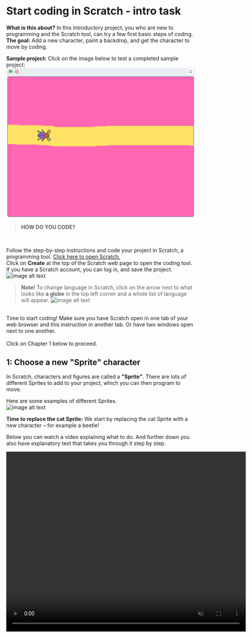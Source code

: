# Start coding in Scratch - intro task 

**What is this about?** In this introductory project, you who are new to programming and the Scratch tool, can try a few first basic steps of coding. 
**The goal:** Add a new character, paint a backdrop, and get the character to move by coding. 

**Sample project:** Click on the image below to test a completed sample project: <a href="https://scratch.mit.edu/projects/445589191/" target="_blank"> ![image alt text](Exempelprojekt_sprajtPåBana.png)</a>

> **HOW DO YOU CODE?** 
</br>

Follow the step-by-step instructions and code your project in Scratch, a programming tool. <a href="https://scratch.mit.edu" target="_blank"> Click here to open Scratch. </a> 
</br>
Click on **Create** at the top of the Scratch web page to open the coding tool. If you have a Scratch account, you can log in, and save the project. 
    ![image alt text](EN_INtro_2.png) 
</br>

> **Note!** To change language in Scratch, click on the arrow next to what looks like **a globe** in the top left corner and a whole list of language will appear. 
    ![image alt text](EN_Intro_2b.png) 
</br>
Time to start coding! Make sure you have Scratch open in one tab of your web browser and this instruction in another tab. Or have two windows open next to one another. 
</br>
</br>
Click on Chapter 1 below to proceed. 


## 1: Choose a new "Sprite" character

In Scratch, characters and figures are called a **"Sprite"**. There are lots of different Sprites to add to your project, which you can then program to move. 

Here are some examples of different Sprites.  </br>
    ![image alt text](EN_INtro_3.png) 
</br>

**Time to replace the cat Sprite:** We start by replacing the cat Sprite with a new character – for example a beetle! 
</br>

Below you can watch a video explaining what to do. And further down you also have explanatory text that takes you through it step by step.  

<video src="./BugRacedel1_nytt.mp4" controls muted height=480 width=640 />

>**TIME FOR YOU TO:**
- Remove the cat Sprite from the project
- Choose a new Sprite (for example a beetle) 
- Reduce the size of the Sprite  

<br>
>**STEP-BY-STEP INSTRUCTIONS:**

Make sure you have clicked **Create** on Scratch webpage so that the program is open, and you can start creating your project. 
<br>
First we will replace the cat with another Sprite. This is how: 


**Remove the cat and choose a new Sprite**

1. There are two similar cat characters in the project – one large and one small. The big one is on the white **Stage** and the little one in a box below the stage. On the box with the cat there is **a trash can** in the upper right corner. Click on the trash can and the cat will be deleted from the project. The larger cat on the stage is gone and the stage is empty.  

    ![image alt text](EN_INtro_4.png) 

2. Now we need to add a **new Sprite**. To the right under the stage you can see a blue button with a white cat face on it. This is the **Choose a Sprite** button. Click on it. 

    ![image alt text](EN_INtro_5.png)

3. Now you are in the Sprite library for Scratch. There are lots of Sprites to choose from. Click on the Sprite you want in your project and it will show up on your stage. 

    ![image alt text](EN_INtro_6.png)

>**Note!** At the top of the Sprite Library there is a menu with different categories to make it easier to find the Sprite you want, for example, Music, People or Food. There is also a search function. 

**Reduce the size of the Sprite**

4. The Sprite you just added is a bit large. You can reduce the size of it by locating **Size 100** above the smaller Sprite image and below the stage. This means that the Sprite is **in full size**, i.e., 100%. Change the number to a lower percentage, for example 50. You can always go back and change it again if it becomes too big or small for your project. 

    ![image alt text](EN_INtro_7.png)

**Next step:** You have now added a new Sprite and we want to make it move, but first we’ll create a more fun backdrop for the Sprite to move on.  

Click to go to chapter 2. 

## 2: Draw a backdrop
Now we are going to draw a backdrop with a track for the Sprite to run on.


>**TIME FOR YOU TO:**
- Activate the backdrop 
- Enable Bitmap mode in the drawing tool
- Select color and tools to fill the backdrop
- Choose a new color and tool to paint a track 

<br>
>**STEP-BY-STEP INSTRUCTIONS:**

The white box behind your Sprite is called a stage. We can change the backdrop of the stage, either by selecting an image from the backdrop library or by drawing our own. We want to draw a backdrop with a track on it. This is how:  

**Activate the backdrop and drawing tool**

1. The Sprite is activated, since we have been working with it so we need to activate the backdrop to be able to make changes to that instead. Click on the white box in the bottom right hand corner where it says **STAGE**. The backdrop is activated when you see that it is marked with a blue frame. 

    ![image alt text](EN_Intro_8.png)

2. To open the backdrop drawing tool, click on the tab called **Backdrops** located in the top left corner of your screen. 

	  ![image alt text](EN_Intro_9.png)

3. Click on the blue button at the bottom below the drawing area that says **"Convert to bitmap”** on. This makes painting much easier.

    ![image alt text](En_Intro_10.png)
    
**Pick color and tools to change the backdrop**

4. Select **a new color** for the backdrop by clicking on the **Fill box**. A color picker will appear. Move the white circles to the left or right to get the color you want. 

   ![image alt text](EN_Intro_11.png)
</br>
   ![image alt text](EN_Intro_12.png)
    
5. When you are happy with your color, close the window of the color picker by clicking anywhere outside it. Then **select the tool** that looks like a **BUCKET**. Click on the larger checkered area to the right and the whole backdrop will be in the color you selected. (You will se the same color appear on the Stage with your Sprite as well)

  ![image alt text](EN_Intro_13.png)
  
**Choose a new tool and color to paint a track**

6. Now we need to paint a track for the Sprite to run on. Click on the tool that looks like a **BRUSH**. Then click on the **number 10** above the drawing surface and change the size of the brush to **100** – a good width for the track. Press **Fill** to pick a color for the track. 

 ![image alt text](EN_Intro_14.png)
 
7. Paint a straight path on the drawing surface with the brush and the new color. The line should be quite thick so the Sprite can fit on the track. 

  ![image alt text](bakgrund_ritad_väg.png)

**Next step:** we have a Sprite and a backdrop. Time to start coding so that the Sprite can run on the track!
 
Click on Chapter 3 for the next step 


## 3: Making the Sprite move 
A Sprite is just an image, but with code we can control the Sprite and the project. We give the Sprite instructions for how it should move across the stage using code. Code also controls **how** and **when** the Sprite should be moving. You create the code with the colorful puzzle pieces that you see on the left side in Scratch. You put the pieces together into, what we call, **a Script** on the large white script surface in the middle. 
Time for you to make the Sprite move! 
</br>

>**TIME FOR YOU TO**

- Activate the Sprite and go back to the code workspace 
- Add code for EVENTS with starting code: *when GREEN FLAG clicked* 
- Add code for MOTION: *move 10 steps* 
- Add code for CONTROL: *forever* (a loop) 
<br>
>**STEP-BY-STEP INSTRUCTIONS:**

**Activate the Sprite and return to the code workspace **

1.  When you worked on the backdrop you were in the workspace called **BACKDROP**. To be able to code you need to click on the tab named **CODE** in the upper left-hand corner. Then click on the **small image for your Sprite to activate it**.

  ![image alt text](EN_Intro_17.png)
</br>
  ![image alt text](EN_intro_18.png)

Now you are ready to start coding your Sprite – which doesn’t have to be a beetle.

**Start och stoppknapp**
Have you noticed the **START** and **STOP** buttons above the stage with the Sprite? The **green flag** is the start button and the **red button** is the stop button.   

  ![image alt text](EN_intro_16.png)

Time for you to add code so that your Sprite starts to move on the Stage when you press the START button – that is, **the green flag**. 

**Enter code block for start**

2. At the far left you can see different colored themes with headings, e.g. *Motion*, *Looks* and *Control*. When you click on the themes, more coding blocks will show up in the shape of puzzle pieces. The theme has the same color as its associated code blocks.  

  ![image alt text](EN_Intro_19.png) 

Click on the yellow theme called **EVENTS** and select the block with a green flag on it called: **"when GREEN FLAG clicked”**. Drag the block to the large, white script surface in the middle of the window and drop it there. 

  ![image alt text](EN_Intro_20.png)
  
You have now added a **Hat block** to your project. A hat block is always at the top of the code you want to build. But you need more code so that the Sprite knows what to do when the green start flag is clicked.

**Enter code blocks for motion**

3. Click on the blue theme called **MOTION** and select the **"move 10 steps"** block. Drag the block to the script surface and attach it under the yellow hat block with the green flag. You connect the blocks as two pieces of a puzzle.

  ![image alt text](EN_Intro_21.png)

 >**Note!** If you move two blocks close to each other on the script surface, a gray shadow will appear. You can then release the code block you are holding, and the blocks automatically come together as puzzle pieces –like a magnet is pulling them together. 
</br>
![image alt text](EN_INtro_22.png)
</br>

>**Test your code!** Test what happens when you press the START button (the green flag above the scene). Does the Sprite move a little to the right when you click the start button? Try several times, what happens?

**Add a loop to repeat the motion**

You want the Sprite to continue moving forward when you press the start button. For that we need to add a code block that tells the motion to repeat over and over again. This is called a **loop**. This is what you do: 

4. Click on the orange theme called **CONTROL**. Here you will find a block called **"forever"**. This block will repeat the code that is placed inside it over and over, which is a **loop**.  

5. Pull over the **"forever"** block to the script surface and place it directly below **"when GREEN FLAG clicked"** so that the blue motion block **"move 10 steps"** is placed inside the loop. It should look like the image below: 

  ![image alt text](EN_Intro_23.png)

>**Test your code!** Press the START button. Your Sprite should run away really fast.

**Stop the code and drag the Sprite back**

6. The Sprite stops by itself at the edge of the stage. You can drag it back onto the stage again. Does it run away again? You have to click on the red stop button above the stage to stop the code for the Sprite to stop running. 

  ![image alt text](EN_intro_24.png)

>**Note!** Does the Sprite move too fast? You can change the speed by typing a lower number in the blue block called **“move 10 steps”**. Click on the number 10 in the block and write, for example, 3. Start the project again – does the Sprite move at a good speed? Test until you find the speed you want it to have. 
</br>
   ![image alt text](EN_Intro_25.png)
</br>

**Next step:**
Now we have a Sprite that runs on the track, but it gets stuck at the edge. Let’s give it a starting position. 

Click on Chapter 4 for the next step.

## 4: Set a Start position
To avoid having to drag the beetle (or whatever Sprite you are using) back every time you start the game, you can code it to start at the same place each time. For that you need to use x and y coordinates. 

>**TIME FOR YOU TO:**

- Drag the Sprite to a place on the track where you want it to start 
- Enter code to indicate starting position MOTION: go to x: __ y: __ 

<br>
>**STEP-BY-STEP INSTRUCTIONS:**

**Add a code to set starting position**

1. Drag the Sprite to the position on the track where you want it to start. 

2. Click on the **MOTION** theme on the left and select the block **"go to x: __ y: __"**. Insert the code block in the script directly below the block **"when GREEN FLAG clicked".** The numbers (values) that are in the block at X and Y are the coordinates for the position of your beetle on the stage. 

   ![image alt text](EN_Intro_26.png)

Now the beetle will be in the same starting position every time you press the green START flag above the stage. 

>**Time to test your code!** Does the Sprite start from the same position every time you press the green start flag? Does it move fast enough? 

**Good work! You have created your first project in Scratch and coded your first project that makes a Sprite move.**


## Finished!
Congratulations! You now know the basics of Scratch and can move on to bigger projects! 


## Questions:

* What is a sprite? 

* What is a loop? 

* What is a script? 
